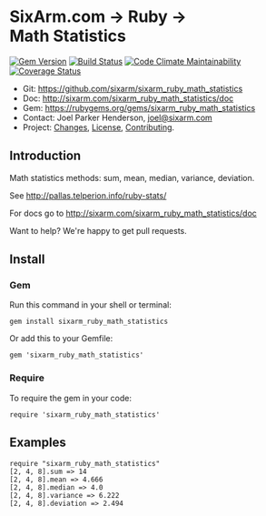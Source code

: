 # SixArm.com → Ruby → <br> Math Statistics

<!--header-open-->

[![Gem Version](https://badge.fury.io/rb/sixarm_ruby_math_statistics.svg)](http://badge.fury.io/rb/sixarm_ruby_math_statistics)
[![Build Status](https://travis-ci.org/SixArm/sixarm_ruby_math_statistics.png)](https://travis-ci.org/SixArm/sixarm_ruby_math_statistics)
[![Code Climate Maintainability](https://api.codeclimate.com/v1/badges/b25b2e763fed64185846/maintainability)](https://codeclimate.com/github/SixArm/sixarm_ruby_math_statistics/maintainability)
[![Coverage Status](https://coveralls.io/repos/SixArm/sixarm_ruby_math_statistics/badge.svg?branch=master&service=github)](https://coveralls.io/github/SixArm/sixarm_ruby_math_statistics?branch=master)

* Git: <https://github.com/sixarm/sixarm_ruby_math_statistics>
* Doc: <http://sixarm.com/sixarm_ruby_math_statistics/doc>
* Gem: <https://rubygems.org/gems/sixarm_ruby_math_statistics>
* Contact: Joel Parker Henderson, <joel@sixarm.com>
* Project: [Changes](CHANGES.md), [License](LICENSE.md), [Contributing](CONTRIBUTING.md).

<!--header-shut-->


## Introduction

Math statistics methods: sum, mean, median, variance, deviation.

See http://pallas.telperion.info/ruby-stats/

For docs go to <http://sixarm.com/sixarm_ruby_math_statistics/doc>

Want to help? We're happy to get pull requests.


<!--install-opent-->

## Install

### Gem

Run this command in your shell or terminal:

    gem install sixarm_ruby_math_statistics

Or add this to your Gemfile:

    gem 'sixarm_ruby_math_statistics'

### Require

To require the gem in your code:

    require 'sixarm_ruby_math_statistics'

<!--install-shut-->


## Examples

    require "sixarm_ruby_math_statistics"
	[2, 4, 8].sum => 14
    [2, 4, 8].mean => 4.666
    [2, 4, 8].median => 4.0
    [2, 4, 8].variance => 6.222
    [2, 4, 8].deviation => 2.494
